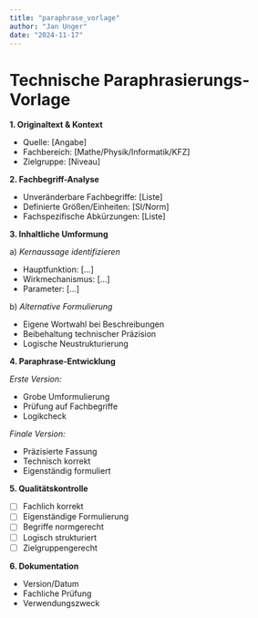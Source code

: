 ```yaml
---
title: "paraphrase_vorlage"
author: "Jan Unger"
date: "2024-11-17"
---
```


# Technische Paraphrasierungs-Vorlage

**1. Originaltext & Kontext**
- Quelle: [Angabe]
- Fachbereich: [Mathe/Physik/Informatik/KFZ]
- Zielgruppe: [Niveau]

**2. Fachbegriff-Analyse** 
- Unveränderbare Fachbegriffe: [Liste]
- Definierte Größen/Einheiten: [SI/Norm]
- Fachspezifische Abkürzungen: [Liste]

**3. Inhaltliche Umformung**

a) *Kernaussage identifizieren*
- Hauptfunktion: [...]
- Wirkmechanismus: [...]
- Parameter: [...]

b) *Alternative Formulierung*
- Eigene Wortwahl bei Beschreibungen
- Beibehaltung technischer Präzision
- Logische Neustrukturierung

**4. Paraphrase-Entwicklung**

*Erste Version:*
- Grobe Umformulierung
- Prüfung auf Fachbegriffe
- Logikcheck

*Finale Version:*
- Präzisierte Fassung
- Technisch korrekt
- Eigenständig formuliert

**5. Qualitätskontrolle**
- [ ] Fachlich korrekt
- [ ] Eigenständige Formulierung
- [ ] Begriffe normgerecht
- [ ] Logisch strukturiert
- [ ] Zielgruppengerecht

**6. Dokumentation**
- Version/Datum
- Fachliche Prüfung
- Verwendungszweck
